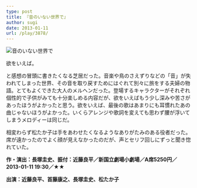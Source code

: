 ```yaml
---
type: post
title: 『音のいない世界で』
author: sugi
date: 2013-01-11
url: /play/3878/
---
```

<img src="http://i1.wp.com/asharpminor.com/wp-content/uploads/2013/01/20000597.png?resize=170%2C240" alt="音のいない世界で" class="alignleft wp-image-3879" data-recalc-dims="1" />

欲をいえば。

と感想の冒頭に書きたくなる芝居だった。音楽や鳥のさえずりなどの「音」が失われてしまった世界、その音を取り戻すためにはぐれて別々に旅をする夫婦の物語。とてもよくできた大人のメルヘンだった。登場するキャラクターがそれぞれ個性的で子供がみても十分楽しめる内容だが、欲をいえばもう少し深みや苦さがあったほうがよかったと思う。欲をいえば、最後の歌はあまりにも耳慣れたあの曲じゃないほうがよかった。いくらアレンジや歌詞を変えても思わず腰が浮いてしまうメロディーは同じだ。

相変わらず松たか子は手をあわせたくなるようなありがたみのある役者だった。席が遠かったのでよく顔が見えなかったのだが、声とセリフ回しにずっと聞き惚れていた。

**作・演出：長塚圭史、振付：近藤良平／新国立劇場小劇場／A席5250円／2013-01-11 19:30／★★**

**出演：近藤良平、首藤康之、長塚圭史、松たか子**
